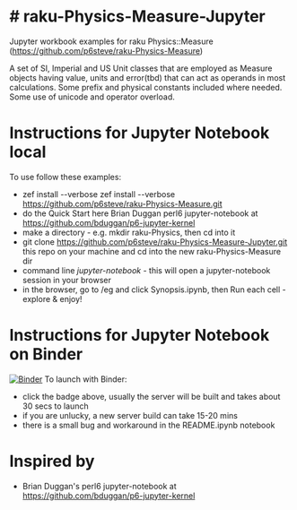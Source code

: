 # # raku-Physics-Measure-Jupyter
Jupyter workbook examples for raku Physics::Measure (https://github.com/p6steve/raku-Physics-Measure)

A set of SI, Imperial and US Unit classes that are employed as Measure objects having value, units and error(tbd) that can act as operands in most calculations. Some prefix and physical constants included where needed. Some use of unicode and operator overload.

# Instructions for Jupyter Notebook local
To use follow these examples:
- zef install --verbose zef install --verbose https://github.com/p6steve/raku-Physics-Measure.git
- do the Quick Start here Brian Duggan perl6 jupyter-notebook at <https://github.com/bduggan/p6-jupyter-kernel>
- make a directory - e.g. mkdir raku-Physics, then cd into it
- git clone https://github.com/p6steve/raku-Physics-Measure-Jupyter.git this repo on your machine and cd into the new raku-Physics-Measure dir
- command line *jupyter-notebook* - this will open a jupyter-notebook session in your browser
- in the browser, go to /eg and click Synopsis.ipynb, then Run each cell - explore & enjoy!

# Instructions for Jupyter Notebook on Binder
[![Binder](https://mybinder.org/badge_logo.svg)](https://mybinder.org/v2/gh/p6steve/raku-Physics-Measure-Jupyter/HEAD?filepath=eg%2FREADME.ipynb)
To launch with Binder:
- click the badge above, usually the server will be built and takes about 30 secs to launch
- if you are unlucky, a new server build can take 15-20 mins
- there is a small bug and workaround in the README.ipynb notebook

# Inspired by
* Brian Duggan's perl6 jupyter-notebook at <https://github.com/bduggan/p6-jupyter-kernel>
